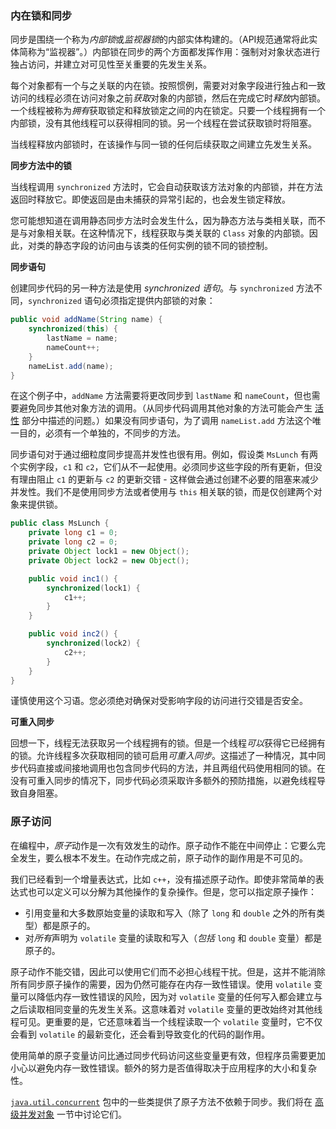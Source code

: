 ### 内在锁和同步

同步是围绕一个称为*内部锁*或*监视器锁*的内部实体构建的。（API规范通常将此实体简称为“监视器”。）内部锁在同步的两个方面都发挥作用：强制对对象状态进行独占访问，并建立对可见性至关重要的先发生关系。

每个对象都有一个与之关联的内在锁。按照惯例，需要对对象字段进行独占和一致访问的线程必须在访问对象之前*获取*对象的内部锁，然后在完成它时*释放*内部锁。一个线程被称为*拥有*获取锁定和释放锁定之间的内在锁定。只要一个线程拥有一个内部锁，没有其他线程可以获得相同的锁。另一个线程在尝试获取锁时将阻塞。

当线程释放内部锁时，在该操作与同一锁的任何后续获取之间建立先发生关系。

**同步方法中的锁**

当线程调用 `synchronized` 方法时，它会自动获取该方法对象的内部锁，并在方法返回时释放它。即使返回是由未捕获的异常引起的，也会发生锁定释放。

您可能想知道在调用静态同步方法时会发生什么，因为静态方法与类相关联，而不是与对象相关联。在这种情况下，线程获取与类关联的 `Class` 对象的内部锁。因此，对类的静态字段的访问由与该类的任何实例的锁不同的锁控制。

**同步语句**

创建同步代码的另一种方法是使用 *synchronized 语句*。与 `synchronized` 方法不同，`synchronized` 语句必须指定提供内部锁的对象：

```java
public void addName(String name) {
    synchronized(this) {
        lastName = name;
        nameCount++;
    }
    nameList.add(name);
}
```

在这个例子中，`addName` 方法需要将更改同步到 `lastName` 和 `nameCount`，但也需要避免同步其他对象方法的调用。（从同步代码调用其他对象的方法可能会产生 [活性](https://docs.oracle.com/javase/tutorial/essential/concurrency/liveness.html) 部分中描述的问题。）如果没有同步语句，为了调用 `nameList.add` 方法这个唯一目的，必须有一个单独的，不同步的方法。

同步语句对于通过细粒度同步提高并发性也很有用。例如，假设类 `MsLunch` 有两个实例字段，`c1` 和 `c2`，它们从不一起使用。必须同步这些字段的所有更新，但没有理由阻止 `c1` 的更新与 `c2` 的更新交错 - 这样做会通过创建不必要的阻塞来减少并发性。我们不是使用同步方法或者使用与 `this` 相关联的锁，而是仅创建两个对象来提供锁。

```java
public class MsLunch {
    private long c1 = 0;
    private long c2 = 0;
    private Object lock1 = new Object();
    private Object lock2 = new Object();

    public void inc1() {
        synchronized(lock1) {
            c1++;
        }
    }

    public void inc2() {
        synchronized(lock2) {
            c2++;
        }
    }
}
```

谨慎使用这个习语。您必须绝对确保对受影响字段的访问进行交错是否安全。

**可重入同步**

回想一下，线程无法获取另一个线程拥有的锁。但是一个线程*可以*获得它已经拥有的锁。允许线程多次获取相同的锁可启用*可重入同步*。这描述了一种情况，其中同步代码直接或间接地调用也包含同步代码的方法，并且两组代码使用相同的锁。在没有可重入同步的情况下，同步代码必须采取许多额外的预防措施，以避免线程导致自身阻塞。

### 原子访问

在编程中，*原子*动作是一次有效发生的动作。原子动作不能在中间停止：它要么完全发生，要么根本不发生。在动作完成之前，原子动作的副作用是不可见的。

我们已经看到一个增量表达式，比如 `c++`，没有描述原子动作。即使非常简单的表达式也可以定义可以分解为其他操作的复杂操作。但是，您可以指定原子操作：

 - 引用变量和大多数原始变量的读取和写入（除了 `long` 和 `double` 之外的所有类型）都是原子的。
 - 对*所有*声明为 `volatile` 变量的读取和写入（*包括* `long` 和 `double` 变量）都是原子的。

原子动作不能交错，因此可以使用它们而不必担心线程干扰。但是，这并不能消除所有同步原子操作的需要，因为仍然可能存在内存一致性错误。使用 `volatile` 变量可以降低内存一致性错误的风险，因为对 `volatile` 变量的任何写入都会建立与之后读取相同变量的先发生关系。这意味着对 `volatile` 变量的更改始终对其他线程可见。更重要的是，它还意味着当一个线程读取一个 `volatile` 变量时，它不仅会看到 `volatile` 的最新变化，还会看到导致变化的代码的副作用。

使用简单的原子变量访问比通过同步代码访问这些变量更有效，但程序员需要更加小心以避免内存一致性错误。额外的努力是否值得取决于应用程序的大小和复杂性。

[`java.util.concurrent`](https://docs.oracle.com/javase/8/docs/api/java/util/concurrent/package-summary.html) 包中的一些类提供了原子方法不依赖于同步。我们将在 [高级并发对象](https://docs.oracle.com/javase/tutorial/essential/concurrency/highlevel.html) 一节中讨论它们。

